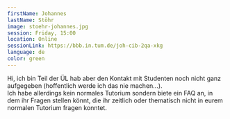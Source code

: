 ```yaml
---
firstName: Johannes
lastName: Stöhr
image: stoehr-johannes.jpg
session: Friday, 15:00
location: Online
sessionLink: https://bbb.in.tum.de/joh-cib-2qa-xkg
language: de
color: green
---
```


Hi, ich bin Teil der ÜL hab aber den Kontakt mit Studenten noch nicht ganz aufgegeben (hoffentlich werde ich das nie machen...).<br/>
Ich habe allerdings kein normales Tutorium sondern biete ein FAQ an, in dem ihr Fragen stellen könnt, die ihr zeitlich oder thematisch nicht in eurem normalen Tutorium fragen konntet.
